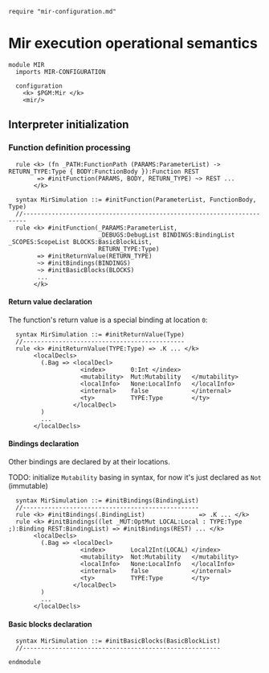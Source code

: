 ```k
require "mir-configuration.md"
```

Mir execution operational semantics
===================================

```k
module MIR
  imports MIR-CONFIGURATION

  configuration
    <k> $PGM:Mir </k>
    <mir/>
```


Interpreter initialization
--------------------------

### Function definition processing

```k
  rule <k> (fn _PATH:FunctionPath (PARAMS:ParameterList) -> RETURN_TYPE:Type { BODY:FunctionBody }):Function REST
        => #initFunction(PARAMS, BODY, RETURN_TYPE) ~> REST ...
       </k>

  syntax MirSimulation ::= #initFunction(ParameterList, FunctionBody, Type)
  //-----------------------------------------------------------------------
  rule <k> #initFunction(_PARAMS:ParameterList,
                         _DEBUGS:DebugList BINDINGS:BindingList _SCOPES:ScopeList BLOCKS:BasicBlockList,
                         RETURN_TYPE:Type)
        => #initReturnValue(RETURN_TYPE)
        ~> #initBindings(BINDINGS)
        ~> #initBasicBlocks(BLOCKS)
        ...
       </k>
```

#### Return value declaration

The function's return value is a special binding at location `0`:

```k
  syntax MirSimulation ::= #initReturnValue(Type)
  //---------------------------------------------
  rule <k> #initReturnValue(TYPE:Type) => .K ... </k>
       <localDecls>
         (.Bag => <localDecl>
                    <index>       0:Int </index>
                    <mutability>  Mut:Mutability   </mutability>
                    <localInfo>   None:LocalInfo   </localInfo>
                    <internal>    false            </internal>
                    <ty>          TYPE:Type        </ty>
                  </localDecl>
         )
         ...
       </localDecls>
```

#### Bindings declaration

Other bindings are declared by at their locations.

TODO: initialize `Mutability` basing in syntax, for now it's just declared as `Not` (immutable)

```k
  syntax MirSimulation ::= #initBindings(BindingList)
  //-------------------------------------------------
  rule <k> #initBindings(.BindingList)               => .K ... </k>
  rule <k> #initBindings((let _MUT:OptMut LOCAL:Local : TYPE:Type ;):Binding REST:BindingList) => #initBindings(REST) ... </k>
       <localDecls>
         (.Bag => <localDecl>
                    <index>       Local2Int(LOCAL) </index>
                    <mutability>  Not:Mutability   </mutability>
                    <localInfo>   None:LocalInfo   </localInfo>
                    <internal>    false            </internal>
                    <ty>          TYPE:Type        </ty>
                  </localDecl>
         )
         ...
       </localDecls>
```

#### Basic blocks declaration

```k
  syntax MirSimulation ::= #initBasicBlocks(BasicBlockList)
  //-------------------------------------------------------

```


```k
endmodule
```

